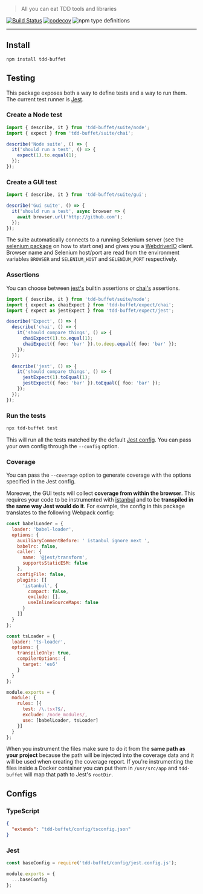 > All you can eat TDD tools and libraries

[![Build Status](https://travis-ci.com/NiGhTTraX/tdd-buffet.svg?branch=master)](https://travis-ci.com/NiGhTTraX/tdd-buffet) [![codecov](https://codecov.io/gh/NiGhTTraX/tdd-buffet/branch/master/graph/badge.svg)](https://codecov.io/gh/NiGhTTraX/tdd-buffet) ![npm type definitions](https://img.shields.io/npm/types/tdd-buffet.svg)

----

## Install

```sh
npm install tdd-buffet
```


## Testing

This package exposes both a way to define tests and a way to run them. The current test runner is [Jest](https://jestjs.io).

### Create a Node test

```typescript
import { describe, it } from 'tdd-buffet/suite/node';
import { expect } from 'tdd-buffet/suite/chai';

describe('Node suite', () => {
  it('should run a test', () => {
    expect(1).to.equal(1); 
  });
});
```

### Create a GUI test

```typescript
import { describe, it } from 'tdd-buffet/suite/gui';

describe('Gui suite', () => {
  it('should run a test', async browser => {
    await browser.url('http://github.com');
  });
});
```

The suite automatically connects to a running Selenium server (see the [selenium package](../selenium) on how to start one) and gives you a [WebdriverIO](https://webdriver.io) client. Browser name and Selenium host/port are read from the environment variables `BROWSER` and `SELENIUM_HOST` and `SELENIUM_PORT` respectively.

### Assertions

You can choose between [jest's](https://jestjs.io/docs/en/expect) builtin assertions or [chai's](https://www.chaijs.com/) assertions.

```typescript
import { describe, it } from 'tdd-buffet/suite/node';
import { expect as chaiExpect } from 'tdd-buffet/expect/chai';
import { expect as jestExpect } from 'tdd-buffet/expect/jest';

describe('Expect', () => {
  describe('chai', () => {
    it('should compare things', () => {
      chaiExpect(1).to.equal(1);
      chaiExpect({ foo: 'bar' }).to.deep.equal({ foo: 'bar' });
    });
  });

  describe('jest', () => {
    it('should compare things', () => {
      jestExpect(1).toEqual(1);
      jestExpect({ foo: 'bar' }).toEqual({ foo: 'bar' });
    });
  });
});
```

### Run the tests

```sh
npx tdd-buffet test
```

This will run all the tests matched by the default [Jest config](#jest). You can pass your own config through the `--config` option.

### Coverage

You can pass the `--coverage` option to generate coverage with the options specified in the Jest config.

Moreover, the GUI tests will collect **coverage from within the browser**. This requires your code to be instrumented with [istanbul](https://github.com/istanbuljs/babel-plugin-istanbul) and to be **transpiled in the same way Jest would do it**. For example, the config in this package translates to the following Webpack config:

```js
const babelLoader = {
  loader: 'babel-loader',
  options: {
    auxiliaryCommentBefore: ' istanbul ignore next ',
    babelrc: false,
    caller: {
      name: '@jest/transform',
      supportsStaticESM: false
    },
    configFile: false,
    plugins: [[
      'istanbul', {
        compact: false,
        exclude: [],
        useInlineSourceMaps: false
      }
    ]]
  }
};

const tsLoader = {
  loader: 'ts-loader',
  options: {
    transpileOnly: true,
    compilerOptions: {
      target: 'es6'
    }
  }
};

module.exports = {
  module: {
    rules: [{
      test: /\.tsx?$/,
      exclude: /node_modules/,
      use: [babelLoader, tsLoader]
    }]
  }
};
```

When you instrument the files make sure to do it from the **same path as your project** because the path will be injected into the coverage data and it will be used when creating the coverage report. If you're instrumenting the files inside a Docker container you can put them in `/usr/src/app` and `tdd-buffet` will map that path to Jest's `rootDir`.


## Configs

### TypeScript

```json
{
  "extends": "tdd-buffet/config/tsconfig.json"
}
```

### Jest

```js
const baseConfig = require('tdd-buffet/config/jest.config.js');

module.exports = {
  ...baseConfig
};
```

